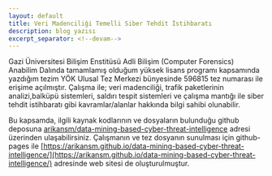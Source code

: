 ```yaml
---
layout: default
title: Veri Madenciliği Temelli Siber Tehdit İstihbaratı
description: blog yazısı
excerpt_separator: <!--devam-->
---
```


Gazi Üniversitesi Bilişim Enstitüsü Adli Bilişim (Computer Forensics) Anabilim Dalında tamamlamış olduğum yüksek lisans programı kapsamında yazdığım tezim YÖK Ulusal Tez Merkezi bünyesinde 596815 tez numarası ile erişime açılmıştır. Çalışma ile; veri madenciliği, trafik paketlerinin analizi,balküpü sistemleri, saldırı tespit sistemleri ve çalışma mantığı ile siber tehdit istihbaratı gibi kavramlar/alanlar hakkında bilgi sahibi olunabilir.
<!--devam-->

Bu kapsamda, ilgili kaynak kodlarının ve dosyaların bulunduğu github deposuna [arikansm/data-mining-based-cyber-threat-intelligence](https://github.com/arikansm/data-mining-based-cyber-threat-intelligence) adresi üzerinden ulaşabilirsiniz. Çalışmanın ve tez dosyanın sunulması için github-pages ile [https://arikansm.github.io/data-mining-based-cyber-threat-intelligence/](https://arikansm.github.io/data-mining-based-cyber-threat-intelligence/) adresinde web sitesi de oluşturulmuştur.
